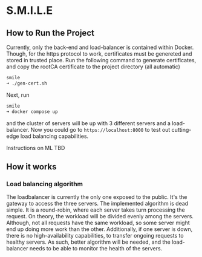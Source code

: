 # S.M.I.L.E
## How to Run the Project
Currently, only the back-end and load-balancer is contained within Docker. Though, for the https protocol to work, certificates must be genereted and stored in trusted place. Run the following command to generate certificates, and copy the rootCA certificate to the project directory (all automatic)
```sh
smile
➜ ./gen-cert.sh
```
Next, run
```sh
smile
➜ docker compose up
```
and the cluster of servers will be up with 3 different servers and a load-balancer. Now you could go to `https://localhost:8000` to test out cutting-edge load balancing capabilities.

Instructions on ML TBD

## How it works
### Load balancing algorithm
The loadbalancer is currently the only one exposed to the public. It's the gateway to access the three servers. The implemented algorithm is dead simple. It is a round-robin, where each server takes turn processing the request. On theory, the workload will be divided evenly among the servers. Although, not all requests have the same workload, so some server might end up doing more work than the other. Additionally, if one server is down, there is no high-availability capabilities, to transfer ongoing requests to healthy servers. As such, better algorithm will be needed, and the load-balancer needs to be able to monitor the health of the servers.
